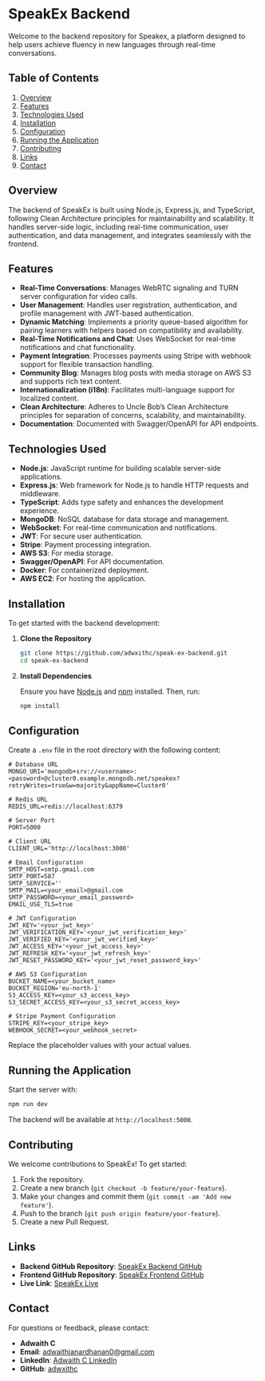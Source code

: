 

# SpeakEx Backend

Welcome to the backend repository for Speakex, a platform designed to help users achieve fluency in new languages through real-time conversations.

## Table of Contents

1. [Overview](#overview)
2. [Features](#features)
3. [Technologies Used](#technologies-used)
4. [Installation](#installation)
5. [Configuration](#configuration)
6. [Running the Application](#running-the-application)
7. [Contributing](#contributing)
8. [Links](#links)
9. [Contact](#contact)

## Overview

The backend of SpeakEx is built using Node.js, Express.js, and TypeScript, following Clean Architecture principles for maintainability and scalability. It handles server-side logic, including real-time communication, user authentication, and data management, and integrates seamlessly with the frontend.

## Features

- **Real-Time Conversations**: Manages WebRTC signaling and TURN server configuration for video calls.
- **User Management**: Handles user registration, authentication, and profile management with JWT-based authentication.
- **Dynamic Matching**: Implements a priority queue-based algorithm for pairing learners with helpers based on compatibility and availability.
- **Real-Time Notifications and Chat**: Uses WebSocket for real-time notifications and chat functionality.
- **Payment Integration**: Processes payments using Stripe with webhook support for flexible transaction handling.
- **Community Blog**: Manages blog posts with media storage on AWS S3 and supports rich text content.
- **Internationalization (i18n)**: Facilitates multi-language support for localized content.
- **Clean Architecture**: Adheres to Uncle Bob’s Clean Architecture principles for separation of concerns, scalability, and maintainability.
- **Documentation**: Documented with Swagger/OpenAPI for API endpoints.

## Technologies Used

- **Node.js**: JavaScript runtime for building scalable server-side applications.
- **Express.js**: Web framework for Node.js to handle HTTP requests and middleware.
- **TypeScript**: Adds type safety and enhances the development experience.
- **MongoDB**: NoSQL database for data storage and management.
- **WebSocket**: For real-time communication and notifications.
- **JWT**: For secure user authentication.
- **Stripe**: Payment processing integration.
- **AWS S3**: For media storage.
- **Swagger/OpenAPI**: For API documentation.
- **Docker**: For containerized deployment.
- **AWS EC2**: For hosting the application.

## Installation

To get started with the backend development:

1. **Clone the Repository**

   ```bash
   git clone https://github.com/adwxithc/speak-ex-backend.git
   cd speak-ex-backend
   ```

2. **Install Dependencies**

   Ensure you have [Node.js](https://nodejs.org/) and [npm](https://www.npmjs.com/) installed. Then, run:

   ```bash
   npm install
   ```

## Configuration

Create a `.env` file in the root directory with the following content:

```env
# Database URL
MONGO_URI='mongodb+srv://<username>:<password>@cluster0.example.mongodb.net/speakex?retryWrites=true&w=majority&appName=Cluster0'

# Redis URL
REDIS_URL=redis://localhost:6379

# Server Port
PORT=5000

# Client URL
CLIENT_URL='http://localhost:3000'

# Email Configuration
SMTP_HOST=smtp.gmail.com
SMTP_PORT=587
SMTP_SERVICE='' 
SMTP_MAIL=<your_email>@gmail.com
SMTP_PASSWORD=<your_email_password>
EMAIL_USE_TLS=true

# JWT Configuration
JWT_KEY='<your_jwt_key>'
JWT_VERIFICATION_KEY='<your_jwt_verification_key>'
JWT_VERIFIED_KEY='<your_jwt_verified_key>'
JWT_ACCESS_KEY='<your_jwt_access_key>'
JWT_REFRESH_KEY='<your_jwt_refresh_key>'
JWT_RESET_PASSWORD_KEY='<your_jwt_reset_password_key>'

# AWS S3 Configuration
BUCKET_NAME=<your_bucket_name>
BUCKET_REGION='eu-north-1'
S3_ACCESS_KEY=<your_s3_access_key>
S3_SECRET_ACCESS_KEY=<your_s3_secret_access_key>

# Stripe Payment Configuration
STRIPE_KEY=<your_stripe_key>
WEBHOOK_SECRET=<your_webhook_secret>
```

Replace the placeholder values with your actual values.

## Running the Application

Start the server with:

```bash
npm run dev
```

The backend will be available at `http://localhost:5000`.

## Contributing

We welcome contributions to SpeakEx! To get started:

1. Fork the repository.
2. Create a new branch (`git checkout -b feature/your-feature`).
3. Make your changes and commit them (`git commit -am 'Add new feature'`).
4. Push to the branch (`git push origin feature/your-feature`).
5. Create a new Pull Request.


## Links

- **Backend GitHub Repository**: [SpeakEx Backend GitHub](https://github.com/adwxithc/speak-ex-backend)
- **Frontend GitHub Repository**: [SpeakEx Frontend GitHub](https://github.com/adwxithc/speak-ex-frontend)
- **Live Link**: [SpeakEx Live](https://speakex.easycart.website/)

## Contact

For questions or feedback, please contact:

- **Adwaith C**
- **Email**: [adwaithjanardhanan0@gmail.com](mailto:adwaithjanardhanan0@gmail.com)
- **LinkedIn**: [Adwaith C LinkedIn](https://www.linkedin.com/in/adwaith-c-25b5a0218/)
- **GitHub**: [adwxithc](https://github.com/adwxithc)

